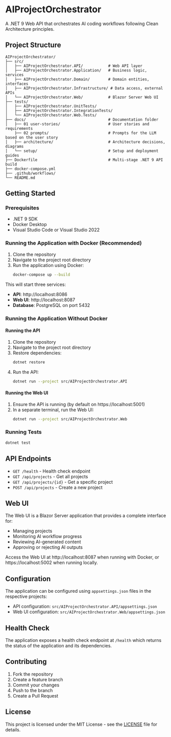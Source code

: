 # AIProjectOrchestrator

A .NET 9 Web API that orchestrates AI coding workflows following Clean Architecture principles.

## Project Structure

```
AIProjectOrchestrator/
├── src/
│   ├── AIProjectOrchestrator.API/           # Web API layer
│   ├── AIProjectOrchestrator.Application/   # Business logic, services
│   ├── AIProjectOrchestrator.Domain/        # Domain entities, interfaces
│   ├── AIProjectOrchestrator.Infrastructure/ # Data access, external APIs
│   └── AIProjectOrchestrator.Web/           # Blazor Server Web UI
├── tests/
│   ├── AIProjectOrchestrator.UnitTests/
│   ├── AIProjectOrchestrator.IntegrationTests/
│   └── AIProjectOrchestrator.Web.Tests/
├── docs/                                    # Documentation folder
│   ├── 01 user-stories/                     # User stories and requirements
    ├── 02 prompts/                          # Prompts for the LLM based on the user story
│   ├── architecture/                        # Architecture decisions, diagrams
│   └── setup/                               # Setup and deployment guides
├── Dockerfile                               # Multi-stage .NET 9 API build
├── docker-compose.yml
├── .github/workflows/
└── README.md
```

## Getting Started

### Prerequisites

- .NET 9 SDK
- Docker Desktop
- Visual Studio Code or Visual Studio 2022

### Running the Application with Docker (Recommended)

1. Clone the repository
2. Navigate to the project root directory
3. Run the application using Docker:
   ```bash
   docker-compose up --build
   ```

This will start three services:
- **API**: http://localhost:8086
- **Web UI**: http://localhost:8087
- **Database**: PostgreSQL on port 5432

### Running the Application Without Docker

#### Running the API
1. Clone the repository
2. Navigate to the project root directory
3. Restore dependencies:
   ```bash
   dotnet restore
   ```
4. Run the API:
   ```bash
   dotnet run --project src/AIProjectOrchestrator.API
   ```

#### Running the Web UI
1. Ensure the API is running (by default on https://localhost:5001)
2. In a separate terminal, run the Web UI:
   ```bash
   dotnet run --project src/AIProjectOrchestrator.Web
   ```

### Running Tests

```bash
dotnet test
```

## API Endpoints

- `GET /health` - Health check endpoint
- `GET /api/projects` - Get all projects
- `GET /api/projects/{id}` - Get a specific project
- `POST /api/projects` - Create a new project

## Web UI

The Web UI is a Blazor Server application that provides a complete interface for:
- Managing projects
- Monitoring AI workflow progress
- Reviewing AI-generated content
- Approving or rejecting AI outputs

Access the Web UI at http://localhost:8087 when running with Docker, or https://localhost:5002 when running locally.

## Configuration

The application can be configured using `appsettings.json` files in the respective projects:
- API configuration: `src/AIProjectOrchestrator.API/appsettings.json`
- Web UI configuration: `src/AIProjectOrchestrator.Web/appsettings.json`

## Health Check

The application exposes a health check endpoint at `/health` which returns the status of the application and its dependencies.

## Contributing

1. Fork the repository
2. Create a feature branch
3. Commit your changes
4. Push to the branch
5. Create a Pull Request

## License

This project is licensed under the MIT License - see the [LICENSE](LICENSE) file for details.